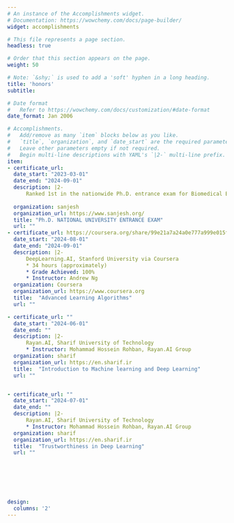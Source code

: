 ```yaml
---
# An instance of the Accomplishments widget.
# Documentation: https://wowchemy.com/docs/page-builder/
widget: accomplishments

# This file represents a page section.
headless: true

# Order that this section appears on the page.
weight: 50

# Note: `&shy;` is used to add a 'soft' hyphen in a long heading.
title: 'honors'
subtitle:

# Date format
#   Refer to https://wowchemy.com/docs/customization/#date-format
date_format: Jan 2006

# Accomplishments.
#   Add/remove as many `item` blocks below as you like.
#   `title`, `organization`, and `date_start` are the required parameters.
#   Leave other parameters empty if not required.
#   Begin multi-line descriptions with YAML's `|2-` multi-line prefix.
item:
- certificate_url: 
  date_start: "2023-03-01"
  date_end: "2024-09-01"
  description: |2-
      Ranked 1st in the nationwide Ph.D. entrance exam for Biomedical Engineering (Bioelectric)
        
  organization: sanjesh
  organization_url: https://www.sanjesh.org/
  title: "Ph.D. NATIONAL UNIVERSITY ENTRANCE EXAM"
  url: ""
- certificate_url: https://coursera.org/share/99e21a7a24a0e777a999e015f5debf34
  date_start: "2024-08-01"
  date_end: "2024-09-01"
  description: |2-
      DeepLearning.AI, Stanford University via Coursera
      * 34 hours (approximately)
      * Grade Achieved: 100%
      * Instructor: Andrew Ng
  organization: Coursera
  organization_url: https://www.coursera.org
  title:  "Advanced Learning Algorithms"
  url: ""

- certificate_url: ""
  date_start: "2024-06-01"
  date_end: ""
  description: |2-
      Rayan.AI, Sharif University of Technology
      * Instructor: Mohammad Hossein Rohban, Rayan.AI Group
  organization: sharif
  organization_url: https://en.sharif.ir
  title:  "Introduction to Machine learning and Deep Learning"
  url: ""


- certificate_url: ""
  date_start: "2024-07-01"
  date_end: ""
  description: |2-
      Rayan.AI, Sharif University of Technology
      * Instructor: Mohammad Hossein Rohban, Rayan.AI Group
  organization: sharif
  organization_url: https://en.sharif.ir
  title:  "Trustworthiness in Deep Learning"
  url: ""







design:
  columns: '2' 
---
```

